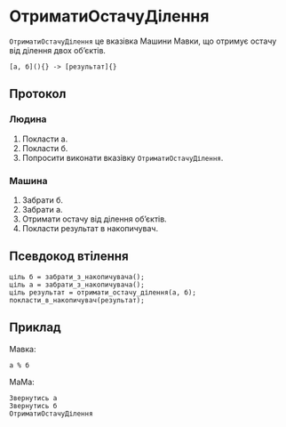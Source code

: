 # ОтриматиОстачуДілення

`ОтриматиОстачуДілення` <keyword>це</keyword> вказівка <subject>Машини Мавки</subject>, що отримує остачу від ділення двох обʼєктів.

```
[а, б](){} -> [результат]{}
```

## Протокол

### Людина

1. Покласти а.
2. Покласти б.
3. Попросити виконати вказівку `ОтриматиОстачуДілення`.

### Машина

1. Забрати б.
2. Забрати а.
3. Отримати остачу від ділення обʼєктів.
4. Покласти результат в накопичувач.

## Псевдокод втілення

```ціль
ціль б = забрати_з_накопичувача();
ціль а = забрати_з_накопичувача();
ціль результат = отримати_остачу_ділення(а, б);
покласти_в_накопичувач(результат);
```

## Приклад

<subject>Мавка</subject>:

```мавка
а % б
```

<subject>МаМа</subject>:

```мама
Звернутись а
Звернутись б
ОтриматиОстачуДілення
```
